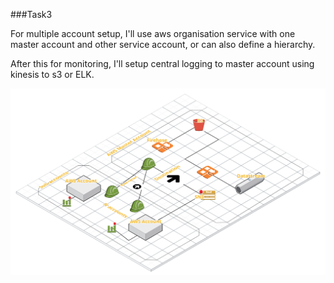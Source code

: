 ###Task3

For multiple account setup, I'll use aws organisation service with one master account and other service account, or can also define a hierarchy.
 
After this for monitoring, I'll setup central logging to master account using kinesis to s3 or ELK.

![monitoring_images](./task3.png)